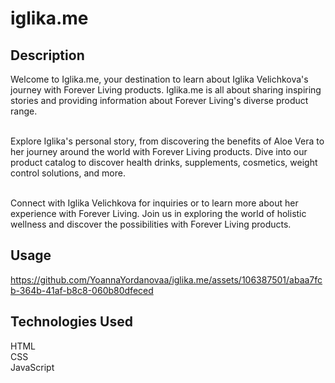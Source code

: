 <h1> iglika.me </h1>



<h2> Description </h2>
Welcome to Iglika.me, your destination to learn about Iglika Velichkova's journey with Forever Living products. Iglika.me is all about sharing inspiring stories and providing information about Forever Living's diverse product range.

<br>Explore Iglika's personal story, from discovering the benefits of Aloe Vera to her journey around the world with Forever Living products. Dive into our product catalog to discover health drinks, supplements, cosmetics, weight control solutions, and more.

<br>Connect with Iglika Velichkova for inquiries or to learn more about her experience with Forever Living. Join us in exploring the world of holistic wellness and discover the possibilities with Forever Living products.

<h2> Usage </h2>

https://github.com/YoannaYordanovaa/iglika.me/assets/106387501/abaa7fcb-364b-41af-b8c8-060b80dfeced

<h2> Technologies Used </h2>
HTML
<br> CSS
<br> JavaScript

